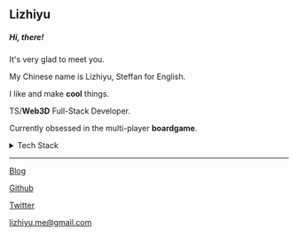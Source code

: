 ## Lizhiyu

##### Hi, there!
It's very glad to meet you.

My Chinese name is Lizhiyu, Steffan for English.

I like and make **cool** things.

TS/**Web3D** Full-Stack Developer.

Currently obsessed in the multi-player **boardgame**.

<details>

  <summary>Tech Stack</summary>
  ##### Front-End
  1. React.js
  2. Three.js
  ##### Back-End
  1. Nest.js
  2. Supabase

</details>

---
[Blog](https://lizhiyu.me)

[Github](https://github.com/lizhiyu-me)

[Twitter](https://twitter.com/lychee_fish) 

[lizhiyu.me@gmail.com](mailto:lizhiyu.me@gmail.com)